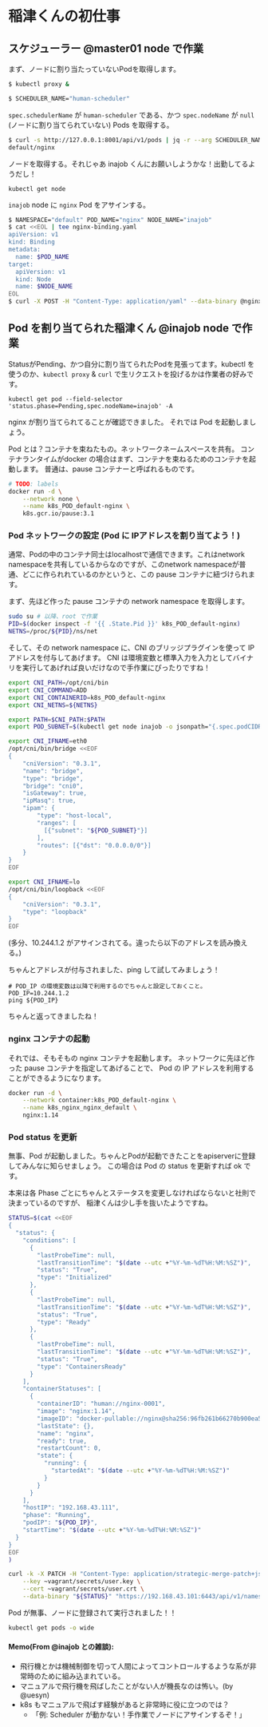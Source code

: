 # 稲津くんの初仕事

## スケジューラー @master01 node で作業

まず、ノードに割り当たっていないPodを取得します。

```bash
$ kubectl proxy &
```

```bash
$ SCHEDULER_NAME="human-scheduler"
```

`spec.schedulerName` が `human-scheduler` である、かつ `spec.nodeName` が `null` (ノードに割り当てられていない) Pods を取得する。

```bash
$ curl -s http://127.0.0.1:8001/api/v1/pods | jq -r --arg SCHEDULER_NAME "$SCHEDULER_NAME" '.items[] | select(.spec.schedulerName == $SCHEDULER_NAME) | select(.spec.nodeName == null) | .metadata.namespace+"/"+.metadata.name'
default/nginx
```

ノードを取得する。それじゃあ inajob くんにお願いしようかな！出勤してるようだし！

```
kubectl get node
```

`inajob` node に `nginx` Pod をアサインする。

```bash
$ NAMESPACE="default" POD_NAME="nginx" NODE_NAME="inajob"
$ cat <<EOL | tee nginx-binding.yaml
apiVersion: v1
kind: Binding
metadata:
  name: $POD_NAME
target:
  apiVersion: v1
  kind: Node
  name: $NODE_NAME
EOL
$ curl -X POST -H "Content-Type: application/yaml" --data-binary @nginx-binding.yaml "http://127.0.0.1:8001/api/v1/namespaces/${NAMESPACE}/pods/${POD_NAME}/binding"
```

## Pod を割り当てられた稲津くん @inajob node で作業

StatusがPending、かつ自分に割り当てられたPodを見張ってます。kubectl を使うのか、`kubectl proxy` & `curl` で生リクエストを投げるかは作業者の好みです。

```
kubectl get pod --field-selector 'status.phase=Pending,spec.nodeName=inajob' -A
```

nginx が割り当てられてることが確認できました。
それでは Pod を起動しましょう。

Pod とは？コンテナを束ねたもの。ネットワークネームスペースを共有。
コンテナランタイムがdocker の場合はまず、コンテナを束ねるためのコンテナを起動します。
普通は、pause コンテナーと呼ばれるものです。

```bash
# TODO: labels
docker run -d \
    --network none \
    --name k8s_POD_default-nginx \
    k8s.gcr.io/pause:3.1
```

### Pod ネットワークの設定 (Pod に IPアドレスを割り当てよう！)

通常、Podの中のコンテナ同士はlocalhostで通信できます。これはnetwork namespaceを共有しているからなのですが、このnetwork namespaceが普通、どこに作られれているのかというと、この pause コンテナに紐づけられます。

まず、先ほど作った pause コンテナの network namespace を取得します。

```bash
sudo su # 以降、root で作業
PID=$(docker inspect -f '{{ .State.Pid }}' k8s_POD_default-nginx)
NETNS=/proc/${PID}/ns/net
```

そして、その network namespace に、CNI のブリッジプラグインを使って IP アドレスを付与してあげます。
CNI は環境変数と標準入力を入力としてバイナリを実行してあげれば良いだけなので手作業にぴったりですね！

```bash
export CNI_PATH=/opt/cni/bin
export CNI_COMMAND=ADD
export CNI_CONTAINERID=k8s_POD_default-nginx
export CNI_NETNS=${NETNS}

export PATH=$CNI_PATH:$PATH
export POD_SUBNET=$(kubectl get node inajob -o jsonpath="{.spec.podCIDR}")

export CNI_IFNAME=eth0
/opt/cni/bin/bridge <<EOF
{
    "cniVersion": "0.3.1",
    "name": "bridge",
    "type": "bridge",
    "bridge": "cni0",
    "isGateway": true,
    "ipMasq": true,
    "ipam": {
        "type": "host-local",
        "ranges": [
          [{"subnet": "${POD_SUBNET}"}]
        ],
        "routes": [{"dst": "0.0.0.0/0"}]
    }
}
EOF

export CNI_IFNAME=lo
/opt/cni/bin/loopback <<EOF
{
    "cniVersion": "0.3.1",
    "type": "loopback"
}
EOF
```

(多分、10.244.1.2 がアサインされてる。違ったら以下のアドレスを読み換える。)

ちゃんとアドレスが付与されました、ping して試してみましょう！

```
# POD_IP の環境変数は以降で利用するのでちゃんと設定しておくこと。
POD_IP=10.244.1.2
ping ${POD_IP}
```

ちゃんと返ってきましたね！

### nginx コンテナの起動

それでは、そもそもの nginx コンテナを起動します。
ネットワークに先ほど作った pause コンテナを指定してあげることで、
Pod の IP アドレスを利用することができるようになります。

```bash
docker run -d \
    --network container:k8s_POD_default-nginx \
    --name k8s_nginx_nginx_default \
    nginx:1.14
```

### Pod status を更新

無事、Pod が起動しました。ちゃんとPodが起動できたことをapiserverに登録してみんなに知らせましょう。
この場合は Pod の status を更新すれば ok です。

本来は各 Phase ごとにちゃんとステータスを変更しなければならないと社則で決まっているのですが、
稲津くんは少し手を抜いたようですね。

```bash
STATUS=$(cat <<EOF
{
  "status": {
    "conditions": [
      {
        "lastProbeTime": null,
        "lastTransitionTime": "$(date --utc +"%Y-%m-%dT%H:%M:%SZ")",
        "status": "True",
        "type": "Initialized"
      },
      {
        "lastProbeTime": null,
        "lastTransitionTime": "$(date --utc +"%Y-%m-%dT%H:%M:%SZ")",
        "status": "True",
        "type": "Ready"
      },
      {
        "lastProbeTime": null,
        "lastTransitionTime": "$(date --utc +"%Y-%m-%dT%H:%M:%SZ")",
        "status": "True",
        "type": "ContainersReady"
      }
    ],
    "containerStatuses": [
      {
        "containerID": "human://nginx-0001",
        "image": "nginx:1.14",
        "imageID": "docker-pullable://nginx@sha256:96fb261b66270b900ea5a2c17a26abbfabe95506e73c3a3c65869a6dbe83223a",
        "lastState": {},
        "name": "nginx",
        "ready": true,
        "restartCount": 0,
        "state": {
          "running": {
            "startedAt": "$(date --utc +"%Y-%m-%dT%H:%M:%SZ")"
          }
        }
      }
    ],
    "hostIP": "192.168.43.111",
    "phase": "Running",
    "podIP": "${POD_IP}",
    "startTime": "$(date --utc +"%Y-%m-%dT%H:%M:%SZ")"
  }
}
EOF
)
```


```bash
curl -k -X PATCH -H "Content-Type: application/strategic-merge-patch+json" \
    --key ~vagrant/secrets/user.key \
    --cert ~vagrant/secrets/user.crt \
    --data-binary "${STATUS}" "https://192.168.43.101:6443/api/v1/namespaces/default/pods/nginx/status"
```

Pod が無事、ノードに登録されて実行されました！！

```bash
kubectl get pods -o wide
```

#### Memo(From @inajob との雑談):

-   飛行機とかは機械制御を切って人間によってコントロールするような系が非常時のために組み込まれている。
-   マニュアルで飛行機を飛ばしたことがない人が機長なのは怖い。(by @uesyn)
-   k8s もマニュアルで飛ばす経験があると非常時に役に立つのでは？
    -   「例: Scheduler が動かない！手作業でノードにアサインするぞ！」
